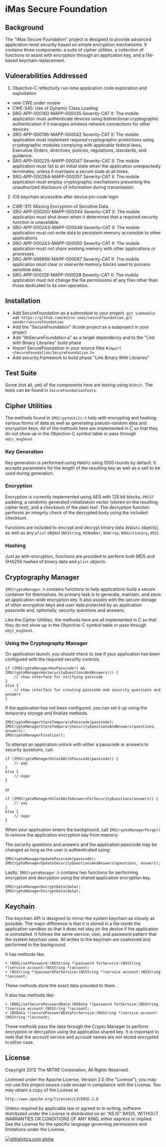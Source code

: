 # iMas Secure Foundation

## Background

The "iMas Secure Foundation" project is designed to provide advanced application-level security based on simple encryption mechanisms. It contains three components: a suite of cipher utilities, a collection of functions to assist with encryption through an application key, and a file-based keychain replacement.

## Vulnerabilities Addressed

1. Objective-C reflectivity run-time application code exploration and exploitation
  - new CWE under review
  - CWE-545: Use of Dynamic Class Loading
  - SRG-APP-000160-MAPP-000035 Severity-CAT II: The mobile application must authenticate devices using bidirectional cryptographic authentication if it manages wireless network connections for other devices.
  - SRG-APP-000196-MAPP-000042 Severity-CAT II: The mobile application must implement required cryptographic protections using cryptographic modules complying with applicable federal laws, Executive Orders, directives, policies, regulations, standards, and guidance.
  - SRG-APP-000225-MAPP-000047 Severity-CAT II: The mobile application must fail to an initial state when the application unexpectedly terminates, unless it maintains a secure state at all times.
  - SRG-APP-000264-MAPP-000057 Severity-CAT II: The mobile application must employ cryptographic mechanisms preventing the unauthorized disclosure of information during transmission.
2. iOS keychain accessible after device pin-code login
  - CWE-311: Missing Encryption of Sensitive Data
  - SRG-APP-000200-MAPP-000044 Severity-CAT II: The mobile application must shut down when it determines that a required security function is unavailable.
  - SRG-APP-000243-MAPP-000049 Severity-CAT II: The mobile application must not write data to persistent memory accessible to other applications.
  - SRG-APP-000243-MAPP-000050 Severity-CAT II: The mobile application must not share working memory with other applications or processes.
  - SRG-APP-999999-MAPP-000067 Severity-CAT II: The mobile application must clear or overwrite memory blocks used to process sensitive data.
  - SRG-APP-000128-MAPP-000028 Severity-CAT II: The mobile application must not change the file permissions of any files other than those dedicated to its own operation.


## Installation

- Add SecureFoundation as a submodule to your project. `git submodule add https://github.com/mitre-imas/securefoundation.git vendor/securefoundation`
- Add the "SecureFoundation" Xcode project as a subproject in your project
- Add "libSecureFoundation.a" as a target dependency and to the "Link with Binary Libraries" build phase
- Import SecureFoundation in your source files `#import <SecureFoundation/SecureFoundation.h>`
- Add security.framework to build phase "Link Binary With Libraries"
## Test Suite

Some (not all, yet) of the components here are testing using `OCUnit`. The tests can be found in `SecureFoundationTests`.

## Cipher Utilities

The methods found in `IMSCryptoUtils.h` help with encrypting and hashing various forms of data as well as generating pseudo-random data and encryption keys. All of the methods here are implemented in C so that they do not show up in the Objective-C symbol table or pass through `objc_msgSend`.

### Key Generation

Key generation is performed using `PBKDF2` using 1000 rounds by default. It accepts parameters for the length of the resulting key as well as a salt to be used during generation.

### Encryption

Encryption is currently implemented using AES with 128 bit blocks, `PKCS7` padding, a randomly generated initialization vector (stored on the resulting cipher text), and a checksum of the plain text. The decryption function performs an integrity check of the decrypted body using the included checksum.

Functions are included to encrypt and decrypt binary data (`NSData` objects), as well as any `plist` object (`NSString`, `NSNumber`, `NSArray`, `NSDictionary`, etc).

### Hashing

Just as with encryption, functions are provided to perform both MD5 and SHA256 hashes of binary data and `plist` objects.

## Cryptography Manager

`IMSCryptoManager.h` contains functions to help applications build a secure container for themselves. Its primary task is to generate, maintain, and store an application-wide encryption key. It also assists with the secure storage of other encryption keys and user data protected by an application passcode and, optionally, security questions and answers.

Like the Cipher Utilities, the methods here are all implemented in C so that they do not show up in the Objective-C symbol table or pass through `objc_msgSend`.

### Using the Cryptography Manager

On application launch, you should check to see if your application has been configured with the required security controls.

    if (IMSCryptoManagerHasPasscode() && IMSCryptoManagerHasSecurityQuestionsAndAnswers()) {
        // show interface for verifying passcode
    }
    else {
        // show interface for creating passcode and security questions and answers
    }

If the application has not been configured, you can set it up using the temporary storage and finalize methods.

    IMSCryptoManagerStoreTemporaryPasscode(passcode);
    IMSCryptoManagerStoreTemporarySecurityQuestionsAndAnswers(questions, answers);
    IMSCryptoManagerFinalize();

To attempt an application unlock with either a passcode or answers to security questions, call:

    if (IMSCryptoManagerUnlockWithPasscode(passcode)) {
        // yay
    }
    else {
        // nope
    }

or

    if (IMSCryptoManagerUnlockWithAnswersForSecurityQuestions(answers)) {
        // yay
    }
    else {
        // nope
    }

When your application enters the background, call `IMSCryptoManagerPurge()` to remove the application encryption key from memory.

The security questions and answers and the application passcode may be changed as long as the user is authenticated using:

    IMSCryptoManagerUpdatePasscode(passcode);
    IMSCryptoManagerUpdateSecurityQuestionsAndAnswers(questions, answers);

Lastly, `IMSCryptoManager.h` contains two functions for performing encryption and decryption using the shared application encryption key.

    IMSCryptoManagerDecryptData(data);
    IMSCryptoManagerEncryptData(data);

## Keychain

The keychain API is designed to mirror the system keychain as closely as possible. The major difference is that it is stored in a file inside the application sandbox so that it does not stay on the device if the application is uninstalled. It follows the same service, user, and password pattern that the system keychain uses. All writes to the keychain are coalesced and performed in the background.

It has methods like:

    + (BOOL)setPassword:(NSString *)password forService:(NSString *)service account:(NSString *)account;
    + (NSString *)passwordForService:(NSString *)service account:(NSString *)account;
    
These methods store the exact data provided to them.

It also has methods like:

    + (BOOL)setSecurePasswordData:(NSData *)password forService:(NSString *)service account:(NSString *)account;
    + (NSData *)securePasswordDataForService:(NSString *)service account:(NSString *)account;
    
These methods pass the data through the Crypto Manager to perform encryption or decryption using the application shared key. It is important to note that the account service and account names are *not* stored encrypted in either case.

## License

Copyright 2012 The MITRE Corporation, All Rights Reserved.

Licensed under the Apache License, Version 2.0 (the "License");
you may not use this project source code except in compliance with the License.
You may obtain a copy of the License at

    http://www.apache.org/licenses/LICENSE-2.0

Unless required by applicable law or agreed to in writing, software
distributed under the License is distributed on an "AS IS" BASIS,
WITHOUT WARRANTIES OR CONDITIONS OF ANY KIND, either express or implied.
See the License for the specific language governing permissions and
limitations under the License.


[![githalytics.com alpha](https://cruel-carlota.pagodabox.com/deee09168244f6094f41ef957d2a30b7 "githalytics.com")](http://githalytics.com/project-imas/securefoundation)


